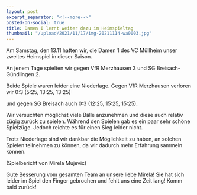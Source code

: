 ```yaml
---
layout: post
excerpt_separator: "<!--more-->"
posted-on-social: true
title: Damen I lernt weiter dazu im Heimspieltag
thumbnail: "/upload/2021/11/17/img-20211114-wa0003.jpg"
---
```

Am Samstag, den 13.11 hatten wir, die Damen 1 des VC Müllheim unser zweites Heimspiel in dieser Saison.

An jenem Tage spielten wir gegen VfR Merzhausen 3 und SG Breisach-Gündlingen 2.

Beide Spiele waren leider eine Niederlage. Gegen VfR Merzhausen verloren wir 0:3 (5:25, 13:25, 13:25)

und gegen SG Breisach auch 0:3 (12:25, 15:25, 15:25).

Wir versuchten möglichst viele Bälle anzunehmen und diese auch relativ zügig zurück zu spielen. Während den Spielen gab es ein paar sehr schöne Spielzüge. Jedoch reichte es für einen Sieg leider nicht.

Trotz Niederlage sind wir dankbar die Möglichkeit zu haben, an solchen Spielen teilnehmen zu können, da wir dadurch mehr Erfahrung sammeln können.

(Spielbericht von Mirela Mujevic)

Gute Besserung vom gesamten Team an unsere liebe Mirela! Sie hat sich leider im Spiel den Finger gebrochen und fehlt uns eine Zeit lang! Komm bald zurück!